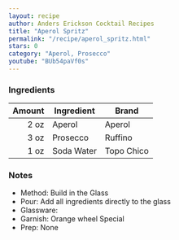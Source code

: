 ```yaml
---
layout: recipe
author: Anders Erickson Cocktail Recipes
title: "Aperol Spritz"
permalink: "/recipe/aperol_spritz.html"
stars: 0
category: "Aperol, Prosecco"
youtube: "BUb54paVf0s"
---
```


### Ingredients

| Amount | Ingredient | Brand      |
| -----: | ---------- | ---------- |
|   2 oz | Aperol     | Aperol     |
|   3 oz | Prosecco   | Ruffino    |
|   1 oz | Soda Water | Topo Chico |

### Notes

- Method: Build in the Glass
- Pour: Add all ingredients directly to the glass
- Glassware:
- Garnish: Orange wheel Special
- Prep: None
